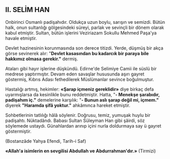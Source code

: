 ## II. SELİM HAN

Onbirinci Osmanlı padişahıdır. Oldukça uzun boylu, sarışın ve semizdi. Bütün halk, onun sultanlığı gölgesindeki süreyi, parlak ve sevinç­li bir dönem olarak kabul etmiştir. Sultan, bütün işlerini Veziriazam Sokullu Mehmed Paşa'ya havale etmiştir.

Devlet hazinesinin korunmasında son dere­ce titizdi. Yerde, düşmüş bir akça görse sevinerek alır: "**Devlet kasasından bu kadarcık bir paraya bile hakkımız olmasa gerekir."** dermiş.

Ataları gibi hayır işlerine düşkündü. Edir­ne'de Selimiye Camii ile süslü bir medrese yaptırmıştır. Devam eden savaşlar hususunda aşı­rı gayret göstermiş, Kıbrıs Adası fethedilerek Müslümanlar sevince boğulmuştur.

Hastalığı artmış, hekimler: **«Şarap içmeniz gereklidir»** diye birkaç defa uyarmışlarsa da ke­sinlikle bunu reddetmiştir. Hatta, "**- Menekşe şarabıdır, padişahım iç."** demelerine karşılık: "**- Bunun aslı şarap değil mi, içmem."** diyerek **"Haramda şifâ yoktur."** ahkâmınca hareket et­miştir.

Sohbetlerinin tatlılığı hâlâ söylenir. Doğrusu, temiz, yumuşak huylu bir padişahtı. Nüktadândı. Babası Sultan Süleyman Han gibi şâirdi, söz söylemede ustaydı. Günahlardan arınıp içini nurla doldurmaya say ü gayret göstermiştir.

(Bostanzâde Yahya Efendi, Tarih-i Saf)

**«Allah'a isimlerin en sevgilisi Abdullah ve Abdurrahman'dır.»** (Tirmizi)
